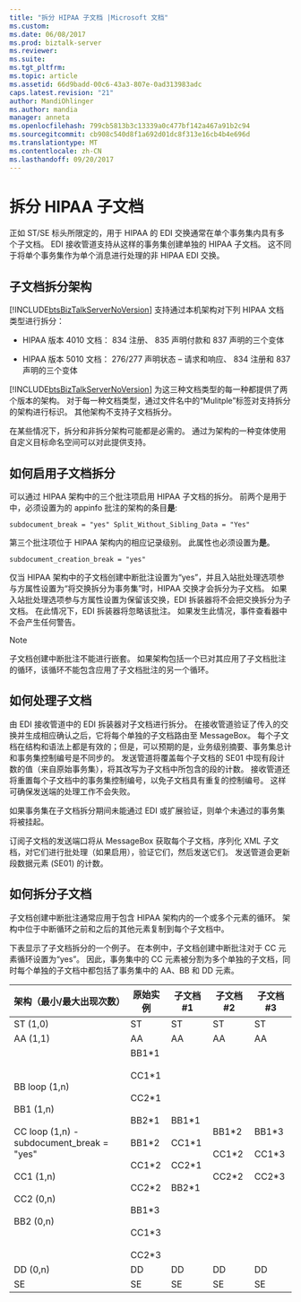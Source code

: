 ```yaml
---
title: "拆分 HIPAA 子文档 |Microsoft 文档"
ms.custom: 
ms.date: 06/08/2017
ms.prod: biztalk-server
ms.reviewer: 
ms.suite: 
ms.tgt_pltfrm: 
ms.topic: article
ms.assetid: 66d9badd-00c6-43a3-807e-0ad313983adc
caps.latest.revision: "21"
author: MandiOhlinger
ms.author: mandia
manager: anneta
ms.openlocfilehash: 799cb5813b3c13339a0c477bf142a467a91b2c94
ms.sourcegitcommit: cb908c540d8f1a692d01dc8f313e16cb4b4e696d
ms.translationtype: MT
ms.contentlocale: zh-CN
ms.lasthandoff: 09/20/2017
---
```

# <a name="splitting-hipaa-subdocuments"></a>拆分 HIPAA 子文档
正如 ST/SE 标头所限定的，用于 HIPAA 的 EDI 交换通常在单个事务集内具有多个子文档。 EDI 接收管道支持从这样的事务集创建单独的 HIPAA 子文档。 这不同于将单个事务集作为单个消息进行处理的非 HIPAA EDI 交换。  
  
## <a name="subdocument-splitting-schemas"></a>子文档拆分架构  
 [!INCLUDE[btsBizTalkServerNoVersion](../includes/btsbiztalkservernoversion-md.md)] 支持通过本机架构对下列 HIPAA 文档类型进行拆分：  
  
-   HIPAA 版本 4010 文档： 834 注册、 835 声明付款和 837 声明的三个变体  
  
-   HIPAA 版本 5010 文档： 276/277 声明状态 – 请求和响应、 834 注册和 837 声明的三个变体  
  
 [!INCLUDE[btsBizTalkServerNoVersion](../includes/btsbiztalkservernoversion-md.md)] 为这三种文档类型的每一种都提供了两个版本的架构。 对于每一种文档类型，通过文件名中的“Mulitple”标签对支持拆分的架构进行标识。 其他架构不支持子文档拆分。  
  
 在某些情况下，拆分和非拆分架构可能都是必需的。 通过为架构的一种变体使用自定义目标命名空间可以对此提供支持。  
  
## <a name="how-subdocument-splitting-is-enabled"></a>如何启用子文档拆分  
 可以通过 HIPAA 架构中的三个批注项启用 HIPAA 子文档的拆分。 前两个是用于中，必须设置为的 appinfo 批注的架构的条目**是**:  
  
```  
subdocument_break = "yes" Split_Without_Sibling_Data = "Yes"  
```  
  
 第三个批注项位于 HIPAA 架构内的相应记录级别。 此属性也必须设置为**是**。  
  
```  
subdocument_creation_break = "yes"  
```  
  
 仅当 HIPAA 架构中的子文档创建中断批注设置为“yes”，并且入站批处理选项参与方属性设置为“将交换拆分为事务集”时，HIPAA 交换才会拆分为子文档。 如果入站批处理选项参与方属性设置为保留该交换，EDI 拆装器将不会把交换拆分为子文档。 在此情况下，EDI 拆装器将忽略该批注。 如果发生此情况，事件查看器中不会产生任何警告。  
  
> [!NOTE]
>  子文档创建中断批注不能进行嵌套。 如果架构包括一个已对其应用了子文档批注的循环，该循环不能包含应用了子文档批注的另一个循环。  
  
## <a name="how-subdocuments-are-processed"></a>如何处理子文档  
 由 EDI 接收管道中的 EDI 拆装器对子文档进行拆分。 在接收管道验证了传入的交换并生成相应确认之后，它将每个单独的子文档路由至 MessageBox。 每个子文档在结构和语法上都是有效的；但是，可以预期的是，业务级别摘要、事务集总计和事务集控制编号是不同步的。 发送管道将覆盖每个子文档的 SE01 中现有段计数的值（来自原始事务集），将其改写为子文档中所包含的段的计数。 接收管道还将重置每个子文档中的事务集控制编号，以免子文档具有重复的控制编号。 这样可确保发送端的处理工作不会失败。  
  
 如果事务集在子文档拆分期间未能通过 EDI 或扩展验证，则单个未通过的事务集将被挂起。  
  
 订阅子文档的发送端口将从 MessageBox 获取每个子文档，序列化 XML 子文档，对它们进行批处理（如果启用），验证它们，然后发送它们。 发送管道会更新段数据元素 (SE01) 的计数。  
  
## <a name="how-subdocuments-are-split"></a>如何拆分子文档  
 子文档创建中断批注通常应用于包含 HIPAA 架构内的一个或多个元素的循环。 架构中位于中断循环之前和之后的其他元素复制到每个子文档中。  
  
 下表显示了子文档拆分的一个例子。 在本例中，子文档创建中断批注对于 CC 元素循环设置为“yes”。 因此，事务集中的 CC 元素被分割为多个单独的子文档，同时每个单独的子文档中都包括了事务集中的 AA、BB 和 DD 元素。  
  
|架构（最小/最大出现次数）|原始实例|子文档 #1|子文档 #2|子文档 #3|  
|---------------------------------------|-----------------------|---------------------|---------------------|---------------------|  
|ST (1,0)|ST|ST|ST|ST|  
|AA (1,1)|AA|AA|AA|AA|  
|BB loop (1,n)<br /><br /> BB1 (1,n)<br /><br /> CC loop (1,n) - subdocument_break = "yes"<br /><br /> CC1 (1,n)<br /><br /> CC2 (0,n)<br /><br /> BB2 (0,n)|BB1*1<br /><br /> CC1\*1<br /><br /> CC2\*1<br /><br /> BB2\*1<br /><br /> BB1\*2<br /><br /> CC1\*2<br /><br /> CC2\*2<br /><br /> BB1\*3<br /><br /> CC1\*3<br /><br /> CC2\*3|BB1*1<br /><br /> CC1\*1<br /><br /> CC2\*1<br /><br /> BB2\*1|BB1*2<br /><br /> CC1\*2<br /><br /> CC2\*2|BB1*3<br /><br /> CC1\*3<br /><br /> CC2\*3|  
|DD (0,n)|DD|DD|DD|DD|  
|SE|SE|SE|SE|SE|